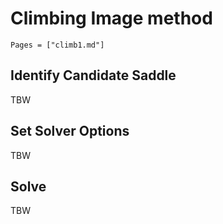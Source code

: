 # Climbing Image method

```@contents
Pages = ["climb1.md"]
```

## Identify Candidate Saddle
TBW

## Set Solver Options
TBW

## Solve
TBW